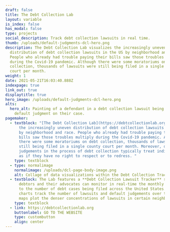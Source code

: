 ```yaml
---
draft: false
title: The Debt Collection Lab
layout: variable
is_index: false
has_modal: false
type: projects
social_description: Track debt collection lawsuits in real time.
thumb: /uploads/default-judgments-dcl-hero.png
description: The Debt Collection Lab visualizes the increasingly uneven
  distribution of debt collection lawsuits in the US by neighborhood and race.
  People who already had trouble paying their bills saw those troubles multiply
  during the Covid-19 pandemic. Although there were some moratoriums on debt
  collection, thousands of lawsuits were still being filed in a single county
  court per month.
weight: 1
date: 2021-05-21T16:03:40.888Z
indexpage: true
link_out: true
displaytitle: true
hero_image: /uploads/default-judgments-dcl-hero.png
alts:
  hero_alt: Painting of a defendant in a debt collection lawsuit being given a
    default judgment on their case.
pagemaker:
  - textblock: "[The Debt Collection Lab](https://debtcollectionlab.org) visualizes
      the increasingly uneven distribution of debt collection lawsuits in the US
      by neighborhood and race. People who already had trouble paying their
      bills saw those troubles multiply during the Covid-19 pandemic. Although
      there were some moratoriums on debt collection, thousands of lawsuits were
      still being filed in a single county court per month. Moreover, default
      judgements in the process of debt collection typically treat individuals
      as if they have no right to respect or to redress. "
    type: textblock
  - type: normalimage
    normalimage: /uploads/dcl-page-body-image.png
    alt: Collage of data visualizations within the Debt Collection Tracker
  - textblock: The Lab features a **Debt Collection Lawsuit Tracker** so that
      debtors and their advocates can monitor in real-time the monthly updates
      to the number of debt cases being filed across the United States. Live
      charts track the number of lawsuits and default judgements over time and
      maps plot the denser concentrations of lawsuits in certain neighborhoods.
    type: textblock
  - link: https://debtcollectionlab.org
    buttonlabel: GO TO THE WEBSITE
    type: custombutton
    align: center
---
```

